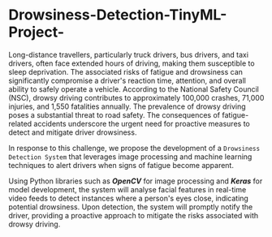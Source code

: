 # Drowsiness-Detection-TinyML-Project-

Long-distance travellers, particularly truck drivers, bus drivers, and taxi drivers, often face extended hours of driving, making them susceptible to sleep deprivation. The associated risks of fatigue and drowsiness can significantly compromise a driver's reaction time, attention, and overall ability to safely operate a vehicle. According to the National Safety Council (NSC), drowsy driving contributes to approximately 100,000 crashes, 71,000 injuries, and 1,550 fatalities annually. The prevalence of drowsy driving poses a substantial threat to road safety. The consequences of fatigue-related accidents underscore the urgent need for proactive measures to detect and mitigate driver drowsiness. 

In response to this challenge, we propose the development of a `Drowsiness Detection System` that leverages image processing and machine learning techniques to alert drivers when signs of fatigue become apparent.

Using Python libraries such as ***OpenCV*** for image processing and ***Keras*** for model development, the system will analyse facial features in real-time video feeds to detect instances where a person's eyes close, indicating potential drowsiness. Upon detection, the system will promptly notify the driver, providing a proactive approach to mitigate the risks associated with drowsy driving.
